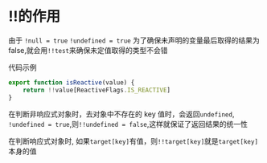 # !!的作用

由于 `!null = true` `!undefined = true` 为了确保未声明的变量最后取得的结果为 false,就会用`!!test`来确保未定值取得的类型不会错

代码示例

```js
export function isReactive(value) {
	return !!value[ReactiveFlags.IS_REACTIVE]
}
```

在判断非响应式对象时，去对象中不存在的 key 值时，会返回`undefined`, `!undefined = true`,则`!!undefined = false`,这样就保证了返回结果的统一性

在判断响应式对象时, 如果`target[key]`有值，则`!!target[key]`就是`target[key]`本身的值
